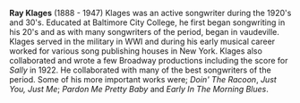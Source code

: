 
**Ray Klages** (1888 - 1947) Klages was an active songwriter during the 1920's and 30's. Educated at Baltimore City College, he first began songwriting in his 20's and as with many songwriters of the period, began in vaudeville. Klages served in the military in WWI and during his early musical career worked for various song publishing houses in New York. Klages also collaborated and wrote a few Broadway productions including the score for *Sally* in 1922. He collaborated with many of the best songwriters of the period. Some of his more important works were; *Doin' The Racoon*, *Just You, Just Me*; *Pardon Me Pretty Baby* and *Early In The Morning Blues*.